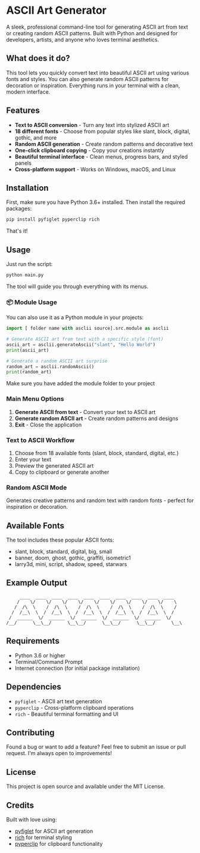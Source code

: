 # ASCII Art Generator

A sleek, professional command-line tool for generating ASCII art from text or creating random ASCII patterns. Built with Python and designed for developers, artists, and anyone who loves terminal aesthetics.

## What does it do?

This tool lets you quickly convert text into beautiful ASCII art using various fonts and styles. You can also generate random ASCII patterns for decoration or inspiration. Everything runs in your terminal with a clean, modern interface.

## Features

- **Text to ASCII conversion** - Turn any text into stylized ASCII art
- **18 different fonts** - Choose from popular styles like slant, block, digital, gothic, and more
- **Random ASCII generation** - Create random patterns and decorative text
- **One-click clipboard copying** - Copy your creations instantly
- **Beautiful terminal interface** - Clean menus, progress bars, and styled panels
- **Cross-platform support** - Works on Windows, macOS, and Linux

## Installation

First, make sure you have Python 3.6+ installed. Then install the required packages:

```bash
pip install pyfiglet pyperclip rich
```

That's it!

## Usage

Just run the script:

```bash
python main.py
```

The tool will guide you through everything with its menus.

### 📦 Module Usage

You can also use it as a Python module in your projects:

```python
import [ folder name with asclii source].src.module as asclii

# Generate ASCII art from text with a specific style (font)
ascii_art = asclii.generateAscii("slant", "Hello World")
print(ascii_art)

# Generate a random ASCII art surprise
random_art = asclii.randomAscii()
print(random_art)
```

Make sure you have added the module folder to your project


### Main Menu Options

1. **Generate ASCII from text** - Convert your text to ASCII art
2. **Generate random ASCII art** - Create random patterns and designs
3. **Exit** - Close the application

### Text to ASCII Workflow

1. Choose from 18 available fonts (slant, block, standard, digital, etc.)
2. Enter your text
3. Preview the generated ASCII art
4. Copy to clipboard or generate another

### Random ASCII Mode

Generates creative patterns and random text with random fonts - perfect for inspiration or decoration.

## Available Fonts

The tool includes these popular ASCII fonts:
- slant, block, standard, digital, big, small
- banner, doom, ghost, gothic, graffiti, isometric1
- larry3d, mini, script, shadow, speed, starwars

## Example Output

```
     ____  ____  ____  ____  ____  ____  ____  ____  ____  ____
    /    \/    \/    \/    \/    \/    \/    \/    \/    \/    \
   /  /\  \    /  /\  \    /  /\  \    /  /\  \    /  /\  \    /
  /  /__\  \  /  /__\  \  /  /__\  \  /  /__\  \  /  /__\  \  /
 /  ______  \/  ______  \/  ______  \/  ______  \/  ______  \/
/__/      \__\__/      \__\__/      \__\__/      \__\__/      \__\
```

## Requirements

- Python 3.6 or higher
- Terminal/Command Prompt
- Internet connection (for initial package installation)

## Dependencies

- `pyfiglet` - ASCII art text generation
- `pyperclip` - Cross-platform clipboard operations
- `rich` - Beautiful terminal formatting and UI

## Contributing

Found a bug or want to add a feature? Feel free to submit an issue or pull request. I'm always open to improvements!

## License

This project is open source and available under the MIT License.

## Credits

Built with love using:
- [pyfiglet](https://github.com/pwaller/pyfiglet) for ASCII art generation
- [rich](https://github.com/Textualize/rich) for terminal styling
- [pyperclip](https://github.com/asweigart/pyperclip) for clipboard functionality
